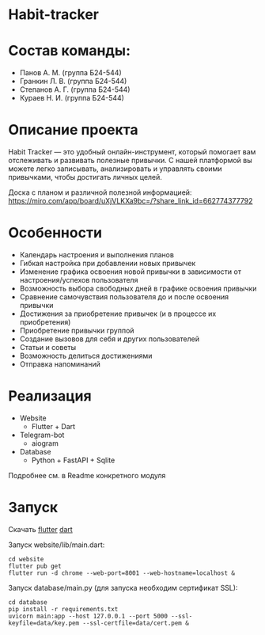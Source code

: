 # Habit-tracker

# Состав команды:

- Панов А. М. (группа Б24-544)
- Гранкин Л. В. (группа Б24-544)
- Степанов А. Г. (группа Б24-544)
- Кураев Н. И. (группа Б24-544)

# Описание проекта

Habit Tracker — это удобный онлайн-инструмент, который помогает вам
отслеживать и развивать полезные привычки.
С нашей платформой вы можете легко записывать, анализировать и
управлять своими привычками, чтобы достигать личных целей.

Доска с планом и различной полезной информацией:
https://miro.com/app/board/uXjVLKXa9bc=/?share_link_id=662774377792

# Особенности

- Календарь настроения и выполнения планов
- Гибкая настройка при добавлении новых привычек
- Изменение графика освоения новой привычки в зависимости от настроения/успехов пользователя
- Возможность выбора свободных дней в графике освоения привычки
- Сравнение самочувствия пользователя до и после освоения привычки
- Достижения за приобретение привычек (и в процессе их приобретения)
- Приобретение привычки группой
- Создание вызовов для себя и других пользователей
- Статьи и советы
- Возможность делиться достижениями
- Отправка напоминаний

# Реализация

- Website
    - Flutter + Dart
- Telegram-bot
    - aiogram
- Database
    - Python + FastAPI + Sqlite

Подробнее см. в Readme конкретного модуля

# Запуск

Скачать
[flutter](https://docs.flutter.dev/get-started/install)
[dart](https://dart.dev/get-dart)

Запуск website/lib/main.dart:

```
cd website
flutter pub get
flutter run -d chrome --web-port=8001 --web-hostname=localhost &
```

Запуск database/main.py (для запуска необходим сертификат SSL):

```
cd database
pip install -r requirements.txt
uvicorn main:app --host 127.0.0.1 --port 5000 --ssl-keyfile=data/key.pem --ssl-certfile=data/cert.pem &
```
